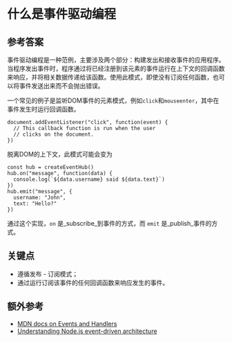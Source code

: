 # 什么是事件驱动编程

## 参考答案

事件驱动编程是一种范例，主要涉及两个部分：构建发出和接收事件的应用程序。当程序发出事件时，程序通过将已经注册到该元素的事件运行在上下文的回调函数来响应，并将相关数据传递给该函数。使用此模式，即使没有订阅任何函数，也可以将事件发送出来而不会抛出错误。

一个常见的例子是监听DOM事件的元素模式，例如`click`和`mouseenter`，其中在事件发生时运行回调函数。

```es6
document.addEventListener("click", function(event) {
  // This callback function is run when the user
  // clicks on the document.
})
```

脱离DOM的上下文，此模式可能会变为

```es6
const hub = createEventHub()
hub.on("message", function(data) {
  console.log(`${data.username} said ${data.text}`)
})
hub.emit("message", {
  username: "John",
  text: "Hello?"
})
```

通过这个实现，`on` 是_subscribe_到事件的方式，而 `emit` 是_publish_事件的方式。

## 关键点

* 遵循发布 - 订阅模式；
* 通过运行订阅该事件的任何回调函数来响应发生的事件。

## 额外参考

* [MDN docs on Events and Handlers](https://developer.mozilla.org/en-US/docs/Web/Guide/Events/Overview_of_Events_and_Handlers)
* [Understanding Node.js event-driven architecture](https://medium.freecodecamp.org/understanding-node-js-event-driven-architecture-223292fcbc2d)

<!-- tags: (javascript) -->
